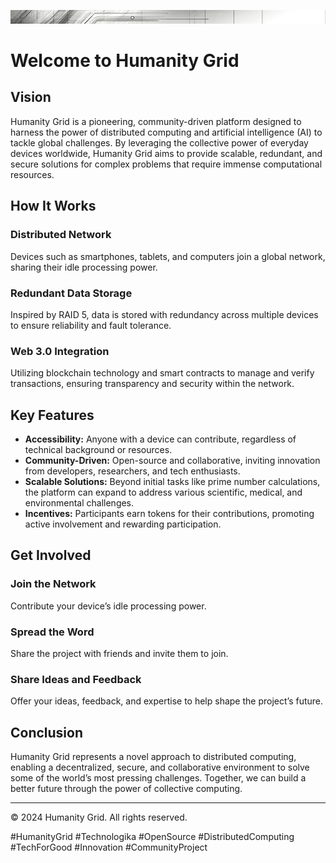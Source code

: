 ![Humanity Grid](images/banner.png)

# Welcome to Humanity Grid

## Vision
Humanity Grid is a pioneering, community-driven platform designed to harness the power of distributed computing and artificial intelligence (AI) to tackle global challenges. By leveraging the collective power of everyday devices worldwide, Humanity Grid aims to provide scalable, redundant, and secure solutions for complex problems that require immense computational resources.

## How It Works
### Distributed Network
Devices such as smartphones, tablets, and computers join a global network, sharing their idle processing power.

### Redundant Data Storage
Inspired by RAID 5, data is stored with redundancy across multiple devices to ensure reliability and fault tolerance.

### Web 3.0 Integration
Utilizing blockchain technology and smart contracts to manage and verify transactions, ensuring transparency and security within the network.

## Key Features
- **Accessibility:** Anyone with a device can contribute, regardless of technical background or resources.
- **Community-Driven:** Open-source and collaborative, inviting innovation from developers, researchers, and tech enthusiasts.
- **Scalable Solutions:** Beyond initial tasks like prime number calculations, the platform can expand to address various scientific, medical, and environmental challenges.
- **Incentives:** Participants earn tokens for their contributions, promoting active involvement and rewarding participation.

## Get Involved
### Join the Network
Contribute your device’s idle processing power.

### Spread the Word
Share the project with friends and invite them to join.

### Share Ideas and Feedback
Offer your ideas, feedback, and expertise to help shape the project’s future.

## Conclusion
Humanity Grid represents a novel approach to distributed computing, enabling a decentralized, secure, and collaborative environment to solve some of the world’s most pressing challenges. Together, we can build a better future through the power of collective computing.

---

<p>&copy; 2024 Humanity Grid. All rights reserved.</p>

#HumanityGrid #Technologika #OpenSource #DistributedComputing #TechForGood #Innovation #CommunityProject